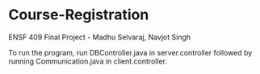 # Course-Registration
ENSF 409 Final Project - Madhu Selvaraj, Navjot Singh

To run the program, run DBController.java in server.controller followed by running Communication.java in client.controller.
